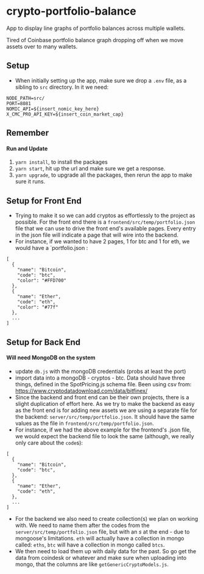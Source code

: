 # crypto-portfolio-balance
App to display line graphs of portfolio balances across multiple wallets. 

Tired of Coinbase portfolio balance graph dropping off when we move assets over to 
many wallets. 

## Setup
* When initially setting up the app, make sure we drop a `.env` file, as a sibling to `src` directory. In it we need:
```
NODE_PATH=src/
PORT=8081
NOMIC_API=${insert_nomic_key_here}
X_CMC_PRO_API_KEY=${insert_coin_market_cap}
```

## Remember
#### Run and Update
1. `yarn install`, to install the packages
1. `yarn start`, hit up the url and make sure we get a response.
1. `yarn upgrade`, to upgrade all the packages, then rerun the app to make sure it runs.

## Setup for Front End
* Trying to make it so we can add cryptos as effortlessly to the project as possible. For the front end there is a `frontend/src/temp/portfolio.json` file that we can use to drive the front end's available pages. Every entry in the json file will indicate a page that will wire into the backend. 
* For instance, if we wanted to have 2 pages, 1 for btc and 1 for eth, we would have a `portfolio.json :
```
[
  {
    "name": "Bitcoin",
    "code": "btc",
    "color": "#FFD700"
  },
  {
    "name": "Ether",
    "code": "eth",
    "color": "#77f"
  },
  ...
]
```
## Setup for Back End
#### Will need MongoDB on the system
* update `db.js` with the mongoDB credentials (probs at least the port)
* import data into a mongoDB - cryptos - btc. Data should have three things, defined in the SpotPricing.js schema file. Been using csv from: https://www.cryptodatadownload.com/data/bitfinex/
* Since the backend and front end can be their own projects, there is a slight duplication of effort here. As we try to make the backend as easy as the front end is for adding new assets we are using a separate file for the backend: `server/src/temp/portfolio.json`. It should have the same values as the file in `frontend/src/temp/portfolio.json`. 
* For instance, if we had the above example for the frontend's .json file, we would expect the backend file to look the same (although, we really only care about the `code`s): 
```
[
  {
    "name": "Bitcoin",
    "code": "btc",
  },
  {
    "name": "Ether",
    "code": "eth",
  },
  ...
]
```
* For the backend we also need to create collection(s) we plan on working with. We need to name them after the codes from the `server/src/temp/portfolio.json` file, but with an *s* at the end - due to mongoose's limitations. `eth` will actually have a collection in mongo called: `eths`, `btc` will have a collection in mongo called `btcs`.
* We then need to load them up with daily data for the past. So go get the data from coindesk or whatever and make sure when uploading into mongo, that the columns are like `getGenericCryptoModels.js`.